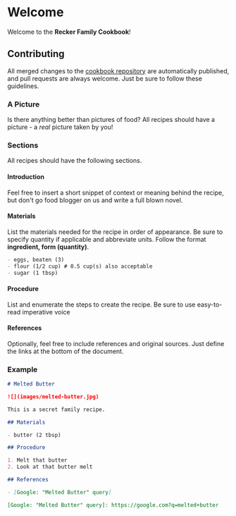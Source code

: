 # Welcome

Welcome to the **Recker Family Cookbook**!

## Contributing

All merged changes to the [cookbook repository] are automatically
published, and pull requests are always welcome.  Just be sure to
follow these guidelines.

### A Picture

Is there anything better than pictures of food?  All recipes should
have a picture - a _real_ picture taken by you!

### Sections

All recipes should have the following sections.

#### Introduction

Feel free to insert a short snippet of context or meaning behind the
recipe, but don't go food blogger on us and write a full blown novel.

#### Materials

List the materials needed for the recipe in order of appearance.  Be
sure to specify quantity if applicable and abbreviate units.  Follow
the format **ingredient, form (quantity)**.

``` markdown
- eggs, beaten (3)
- flour (1/2 cup) # 0.5 cup(s) also acceptable
- sugar (1 tbsp)
```

#### Procedure

List and enumerate the steps to create the recipe.  Be sure to use
easy-to-read imperative voice

#### References

Optionally, feel free to include references and original sources.
Just define the links at the bottom of the document.

### Example

``` markdown
# Melted Butter

![](images/melted-butter.jpg)

This is a secret family recipe.

## Materials

- butter (2 tbsp)

## Procedure

1. Melt that butter
2. Look at that butter melt

## References

- [Google: "Melted Butter" query]

[Google: "Melted Butter" query]: https://google.com?q=melted+butter
```

[cookbook repository]: https://github.com/arecker/cookbook
